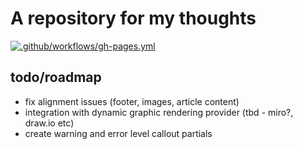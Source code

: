 # A repository for my thoughts
[![.github/workflows/gh-pages.yml](https://github.com/hailelagi/blog/actions/workflows/gh-pages.yml/badge.svg)](https://github.com/hailelagi/blog/actions/workflows/gh-pages.yml)

## todo/roadmap
- fix alignment issues (footer, images, article content)
- integration with dynamic graphic rendering provider (tbd - miro?, draw.io etc)
- create warning and error level callout partials
